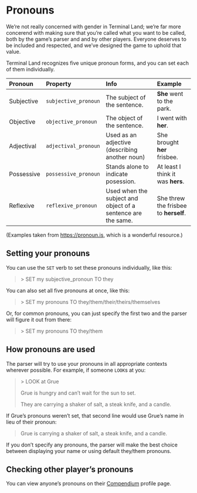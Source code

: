 # Pronouns

We’re not really concerned with gender in Terminal Land; we’re far more concerend with making sure that you’re called what you want to be called, both by the game’s parser and and by other players. Everyone deserves to be included and respected, and we’ve designed the game to uphold that value.

Terminal Land recognizes five unique pronoun forms, and you can set each of them individually.

| Pronoun | Property | Info | Example |
|  :--- |  :--- |  :--- |  :--- |
| Subjective | `subjective_pronoun` | The subject of the sentence. | **She** went to the park.
| Objective | `objective_pronoun` | The object of the sentence. | I went with **her**.
| Adjectival | `adjectival_pronoun` | Used as an adjective (describing another noun) | She brought **her** frisbee.
| Possessive | `possessive_pronoun` | Stands alone to indicate posession. | At least I think it was **hers**.
| Reflexive | `reflexive_pronoun` | Used when the subject and object of a sentence are the same. | She threw the frisbee to **herself**.

(Examples taken from https://pronoun.is, which is a wonderful resource.)

## Setting your pronouns

You can use the `SET` verb to set these pronouns individually, like this:

> &gt; SET my subjective_pronoun TO they

You can also set all five pronouns at once, like this:

> &gt; SET my pronouns TO they/them/their/theirs/themselves

Or, for common pronouns, you can just specify the first two and the parser will figure it out from there:

> &gt; SET my pronouns TO they/them

## How pronouns are used

The parser will try to use your pronouns in all appropriate contexts wherever possible. For example, if someone `LOOK`s at you:

> &gt; LOOK at Grue
> 
> Grue is hungry and can’t wait for the sun to set.
> 
> They are carrying a shaker of salt, a steak knife, and a candle.

If Grue’s pronouns weren’t set, that second line would use Grue’s name in lieu of their pronoun:

> Grue is carrying a shaker of salt, a steak knife, and a candle.

If you don’t specify any pronouns, the parser will make the best choice between displaying your name or using default they/them pronouns.

## Checking other player’s pronouns

You can view anyone’s pronouns on their [Compendium](https://compendium.terminal.land) profile page.
